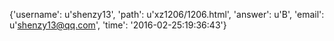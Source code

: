 {'username': u'shenzy13', 'path': u'xz1206/1206.html', 'answer': u'B', 'email': u'shenzy13@qq.com', 'time': '2016-02-25:19:36:43'}